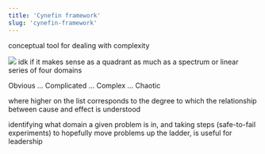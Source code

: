 ```yaml
---
title: 'Cynefin framework'
slug: 'cynefin-framework'
---
```


conceptual tool for dealing with complexity

![](https://static.meri.garden/9dea0fd3ac91a44eb4abc904b7ae1e07.png)
idk if it makes sense as a quadrant as much as a spectrum or linear series of four domains

Obvious
...
Complicated
...
Complex
...
Chaotic

where higher on the list corresponds to the degree to which the relationship between cause and effect is understood

identifying what domain a given problem is in, and taking steps (safe-to-fail experiments) to hopefully move problems up the ladder, is useful for leadership